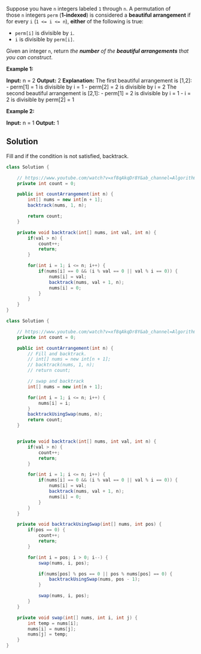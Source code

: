 
Suppose you have `n` integers labeled `1` through `n`. A permutation of those `n` integers `perm` (**1-indexed**) is considered a **beautiful arrangement** if for every `i` (`1 <= i <= n`), **either** of the following is true:

- `perm[i]` is divisible by `i`.
- `i` is divisible by `perm[i]`.

Given an integer `n`, return _the **number** of the **beautiful arrangements** that you can construct_.

**Example 1:**

**Input:** n = 2
**Output:** 2
**Explanation:** 
The first beautiful arrangement is [1,2]:
    - perm[1] = 1 is divisible by i = 1
    - perm[2] = 2 is divisible by i = 2
The second beautiful arrangement is [2,1]:
    - perm[1] = 2 is divisible by i = 1
    - i = 2 is divisible by perm[2] = 1

**Example 2:**

**Input:** n = 1
**Output:** 1

## Solution

Fill and if the condition is not satisfied, backtrack. 

```java
class Solution {

    // https://www.youtube.com/watch?v=xf8qAkqDr8Y&ab_channel=AlgorithmsMadeEasy
    private int count = 0;

    public int countArrangement(int n) {
        int[] nums = new int[n + 1];
        backtrack(nums, 1, n);

        return count;
    }

    private void backtrack(int[] nums, int val, int n) {
        if(val > n) {
            count++;
            return;
        }

        for(int i = 1; i <= n; i++) {
            if(nums[i] == 0 && (i % val == 0 || val % i == 0)) {
                nums[i] = val;
                backtrack(nums, val + 1, n);
                nums[i] = 0;
            }
        }
    }
}
```


```java
class Solution {

    // https://www.youtube.com/watch?v=xf8qAkqDr8Y&ab_channel=AlgorithmsMadeEasy
    private int count = 0;

    public int countArrangement(int n) {
        // Fill and backtrack. 
        // int[] nums = new int[n + 1];
        // backtrack(nums, 1, n);
        // return count;

        // swap and backtrack
        int[] nums = new int[n + 1];

        for(int i = 1; i <= n; i++) {
            nums[i] = i;
        }
        backtrackUsingSwap(nums, n);
        return count;
    }


    private void backtrack(int[] nums, int val, int n) {
        if(val > n) {
            count++;
            return;
        }

        for(int i = 1; i <= n; i++) {
            if(nums[i] == 0 && (i % val == 0 || val % i == 0)) {
                nums[i] = val;
                backtrack(nums, val + 1, n);
                nums[i] = 0;
            }
        }
    }

    private void backtrackUsingSwap(int[] nums, int pos) {
        if(pos == 0) {
            count++;
            return;
        }

        for(int i = pos; i > 0; i--) {
            swap(nums, i, pos);

            if(nums[pos] % pos == 0 || pos % nums[pos] == 0) {
                backtrackUsingSwap(nums, pos - 1);
            }

            swap(nums, i, pos);
        }
    }

    private void swap(int[] nums, int i, int j) {
        int temp = nums[i];
        nums[i] = nums[j];
        nums[j] = temp;
    }
}
```
